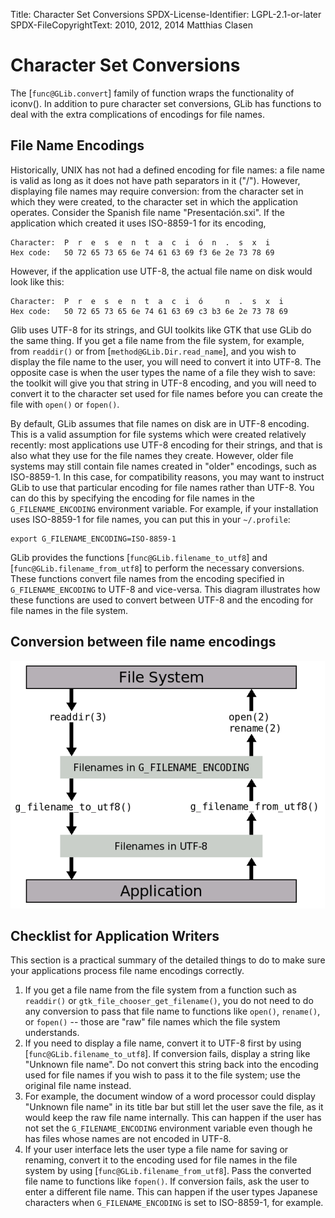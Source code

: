 Title: Character Set Conversions
SPDX-License-Identifier: LGPL-2.1-or-later
SPDX-FileCopyrightText: 2010, 2012, 2014 Matthias Clasen

# Character Set Conversions

The [`func@GLib.convert`] family of function wraps the functionality of
iconv(). In addition to pure character set conversions, GLib has functions
to deal with the extra complications of encodings for file names.

## File Name Encodings

Historically, UNIX has not had a defined encoding for file names: a file
name is valid as long as it does not have path separators in it ("/").
However, displaying file names may require conversion: from the character
set in which they were created, to the character set in which the
application operates. Consider the Spanish file name "Presentación.sxi". If
the application which created it uses ISO-8859-1 for its encoding,

```
Character:  P  r  e  s  e  n  t  a  c  i  ó  n  .  s  x  i
Hex code:   50 72 65 73 65 6e 74 61 63 69 f3 6e 2e 73 78 69
```

However, if the application use UTF-8, the actual file name on disk would
look like this:

```
Character:  P  r  e  s  e  n  t  a  c  i  ó     n  .  s  x  i
Hex code:   50 72 65 73 65 6e 74 61 63 69 c3 b3 6e 2e 73 78 69
```

Glib uses UTF-8 for its strings, and GUI toolkits like GTK that use GLib do
the same thing. If you get a file name from the file system, for example,
from `readdir()` or from [`method@GLib.Dir.read_name`], and you wish to
display the file name to the user, you will need to convert it into UTF-8.
The opposite case is when the user types the name of a file they wish to
save: the toolkit will give you that string in UTF-8 encoding, and you will
need to convert it to the character set used for file names before you can
create the file with `open()` or `fopen()`.

By default, GLib assumes that file names on disk are in UTF-8 encoding. This
is a valid assumption for file systems which were created relatively
recently: most applications use UTF-8 encoding for their strings, and that
is also what they use for the file names they create. However, older file
systems may still contain file names created in "older" encodings, such as
ISO-8859-1. In this case, for compatibility reasons, you may want to
instruct GLib to use that particular encoding for file names rather than
UTF-8. You can do this by specifying the encoding for file names in the
`G_FILENAME_ENCODING` environment variable. For example, if your installation
uses ISO-8859-1 for file names, you can put this in your `~/.profile`:

    export G_FILENAME_ENCODING=ISO-8859-1

GLib provides the functions [`func@GLib.filename_to_utf8`] and
[`func@GLib.filename_from_utf8`] to perform the necessary conversions. These
functions convert file names from the encoding specified in
`G_FILENAME_ENCODING` to UTF-8 and vice-versa.  This diagram illustrates how
these functions are used to convert between UTF-8 and the encoding for file
names in the file system.

## Conversion between file name encodings

![](file-name-encodings.png)

## Checklist for Application Writers

This section is a practical summary of the detailed things to do to make
sure your applications process file name encodings correctly.

1. If you get a file name from the file system from a function such as
   `readdir()` or `gtk_file_chooser_get_filename()`, you do not need to do
   any conversion to pass that file name to functions like `open()`,
   `rename()`, or `fopen()` -- those are "raw" file names which the file
   system understands.
2. If you need to display a file name, convert it to UTF-8 first by using
   [`func@GLib.filename_to_utf8`]. If conversion fails, display a string
   like "Unknown file name". Do not convert this string back into the
   encoding used for file names if you wish to pass it to the file system;
   use the original file name instead.
3. For example, the document window of a word processor could display
   "Unknown file name" in its title bar but still let the user save the
   file, as it would keep the raw file name internally. This can happen if
   the user has not set the `G_FILENAME_ENCODING` environment variable even
   though he has files whose names are not encoded in UTF-8.
4. If your user interface lets the user type a file name for saving or
   renaming, convert it to the encoding used for file names in the file
   system by using [`func@GLib.filename_from_utf8`]. Pass the converted file
   name to functions like `fopen()`. If conversion fails, ask the user to
   enter a different file name. This can happen if the user types Japanese
   characters when `G_FILENAME_ENCODING` is set to ISO-8859-1, for example.

